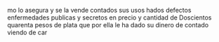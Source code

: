 mo lo asegura y se la vende contados sus usos hados defectos enfermedades publicas y secretos en precio y cantidad de Doscientos quarenta pesos de plata que por ella le ha dado su dinero de contado viendo de car